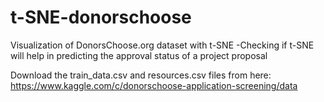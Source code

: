 # t-SNE-donorschoose
Visualization of DonorsChoose.org dataset with t-SNE 
-Checking if t-SNE will help in predicting the approval status of a project proposal

Download the train_data.csv and resources.csv files from here:
https://www.kaggle.com/c/donorschoose-application-screening/data
